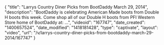 {
    "title": "Larrys Country Diner Picks from BootDaddy March 29, 2014",
    "description": "BootDaddy is celebrating American Made boots from Double H boots this week. Come shop all of our Double H boots from PFI Western Store home of BootDaddy at: ...",
    "videoid": "167747",
    "date_created": "1400657524",
    "date_modified": "1418181428",
    "type": "captivate",
    "layout": "video",
    "url": "\/v\/larrys-country-diner-picks-from-bootdaddy-march-29-2014\/167747"
}